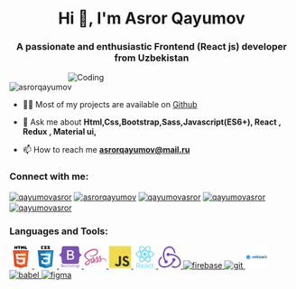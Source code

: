 <h1 align="center">Hi 👋, I'm Asror Qayumov</h1>
<h3 align="center">A passionate and enthusiastic Frontend (React js) developer from Uzbekistan</h3>
<img align='right' alt="Coding" width="400" src="https://camo.githubusercontent.com/e20822b4282c07ffd010cd05f855a6561d3b62358ca9e607e4901288dd748fcb/68747470733a2f2f63646e2e6472696262626c652e636f6d2f75736572732f323133313939332f73637265656e73686f74732f343934383733362f74686f75676874776f726b732d6769665f6472696262626c652e676966">
 

<p align="left"> <img src="https://komarev.com/ghpvc/?username=asrorqayumov&label=Profile%20views&color=0e75b6&style=flat" alt="asrorqayumov" /> </p>


- 👨‍💻 Most of my projects are available on <a href="https://github.com/asrorqayumov">Github</a>

- 💬 Ask me about **Html,Css,Bootstrap,Sass,Javascript(ES6+), React , Redux , Material ui,**

- 📫 How to reach me **asrorqayumov@mail.ru**

<h3 align="left">Connect with me:</h3>
<p align="left">
<a href="https://twitter.com/qayumovasror" target="blank"><img align="center" src="https://raw.githubusercontent.com/rahuldkjain/github-profile-readme-generator/master/src/images/icons/Social/twitter.svg" alt="qayumovasror" height="30" width="40" /></a>
<a href="https://linkedin.com/in/asrorqayumov" target="blank"><img align="center" src="https://raw.githubusercontent.com/rahuldkjain/github-profile-readme-generator/master/src/images/icons/Social/linked-in-alt.svg" alt="asrorqayumov" height="30" width="40" /></a>
<a href="https://fb.com/qayumovasror" target="blank"><img align="center" src="https://raw.githubusercontent.com/rahuldkjain/github-profile-readme-generator/master/src/images/icons/Social/facebook.svg" alt="qayumovasror" height="30" width="40" /></a>
 <a href="https://t.me/DeveloperAsrorbek"  target="blank"><img align="center" src="https://upload.wikimedia.org/wikipedia/commons/thumb/8/82/Telegram_logo.svg/2048px-Telegram_logo.svg.png" alt="qayumovasror" height="30" width="30" /></a>
 <a href="https://www.instagram.com/asrorbek_qayumov/"  target="blank"><img align="center" src="https://upload.wikimedia.org/wikipedia/commons/9/95/Instagram_logo_2022.svg" alt="qayumovasror" height="30" width="40" /></a>
</p>
<h3 align="left">Languages and Tools:</h3>
<p align="left">
 
 <a href="https://www.w3.org/html/" target="_blank" rel="noreferrer"> <img src="https://raw.githubusercontent.com/devicons/devicon/master/icons/html5/html5-original-wordmark.svg" alt="html5" width="40" height="40"/> </a> 
<a href="https://www.w3schools.com/css/" target="_blank" rel="noreferrer"> <img src="https://raw.githubusercontent.com/devicons/devicon/master/icons/css3/css3-original-wordmark.svg" alt="css3" width="40" height="40"/> </a> 
<a href="https://getbootstrap.com" target="_blank" rel="noreferrer"> <img src="https://raw.githubusercontent.com/devicons/devicon/master/icons/bootstrap/bootstrap-plain-wordmark.svg" alt="bootstrap" width="40" height="40"/> </a> 
<a href="https://sass-lang.com" target="_blank" rel="noreferrer"> <img src="https://raw.githubusercontent.com/devicons/devicon/master/icons/sass/sass-original.svg" alt="sass" width="40" height="40"/> </a> 
<a href="https://developer.mozilla.org/en-US/docs/Web/JavaScript" target="_blank" rel="noreferrer"> <img src="https://raw.githubusercontent.com/devicons/devicon/master/icons/javascript/javascript-original.svg" alt="javascript" width="40" height="40"/> </a> 
 <a href="https://reactjs.org/" target="_blank" rel="noreferrer"> <img src="https://raw.githubusercontent.com/devicons/devicon/master/icons/react/react-original-wordmark.svg" alt="react" width="40" height="40"/> </a>
<a href="https://redux.js.org" target="_blank" rel="noreferrer"> <img src="https://raw.githubusercontent.com/devicons/devicon/master/icons/redux/redux-original.svg" alt="redux" width="40" height="40"/> </a> 
<a href="https://firebase.google.com/" target="_blank" rel="noreferrer"> <img src="https://seeklogo.com/images/F/firebase-logo-402F407EE0-seeklogo.com.png" alt="firebase" width="40" height="40"/> </a>
 <a href="https://git-scm.com/" target="_blank" rel="noreferrer"> <img src="https://www.vectorlogo.zone/logos/git-scm/git-scm-icon.svg" alt="git" width="40" height="40"/> </a>
 <a href="https://webpack.js.org" target="_blank" rel="noreferrer"> <img src="//raw.githubusercontent.com/devicons/devicon/d00d0969292a6569d45b06d3f350f463a0107b0d/icons/webpack/webpack-original-wordmark.svg" alt="webpack" width="40" height="40"/> </a>
<a href="https://babeljs.io/" target="_blank" rel="noreferrer"> <img src="https://www.vectorlogo.zone/logos/babeljs/babeljs-icon.svg" alt="babel" width="40" height="40"/> </a> 
<a href="https://www.figma.com/" target="_blank" rel="noreferrer"> <img src="https://www.vectorlogo.zone/logos/figma/figma-icon.svg" alt="figma" width="40" height="40"/> </a>
 </p>


